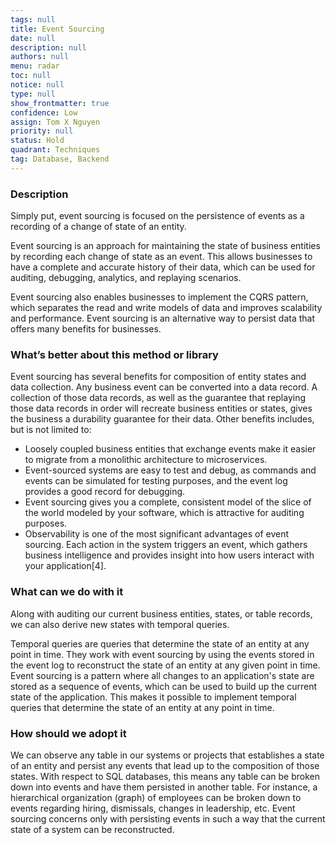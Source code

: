 ```yaml
---
tags: null
title: Event Sourcing
date: null
description: null
authors: null
menu: radar
toc: null
notice: null
type: null
show_frontmatter: true
confidence: Low
assign: Tom X Nguyen
priority: null
status: Hold
quadrant: Techniques
tag: Database, Backend
---
```


<!-- table_of_contents 2d7c73db-9777-4311-ba52-65704e503860 -->

### Description

Simply put, event sourcing is focused on the persistence of events as a recording of a change of state of an entity. 

Event sourcing is an approach for maintaining the state of business entities by recording each change of state as an event. This allows businesses to have a complete and accurate history of their data, which can be used for auditing, debugging, analytics, and replaying scenarios.

Event sourcing also enables businesses to implement the CQRS pattern, which separates the read and write models of data and improves scalability and performance. Event sourcing is an alternative way to persist data that offers many benefits for businesses.

### What’s better about this method or library

Event sourcing has several benefits for composition of entity states and data collection. Any business event can be converted into a data record. A collection of those data records, as well as the guarantee that replaying those data records in order will recreate business entities or states, gives the business a durability guarantee for their data. Other benefits includes, but is not limited to:

* Loosely coupled business entities that exchange events make it easier to migrate from a monolithic architecture to microservices.
* Event-sourced systems are easy to test and debug, as commands and events can be simulated for testing purposes, and the event log provides a good record for debugging.
* Event sourcing gives you a complete, consistent model of the slice of the world modeled by your software, which is attractive for auditing purposes.
* Observability is one of the most significant advantages of event sourcing. Each action in the system triggers an event, which gathers business intelligence and provides insight into how users interact with your application[4].

### What can we do with it

Along with auditing our current business entities, states, or table records, we can also derive new states with temporal queries.

Temporal queries are queries that determine the state of an entity at any point in time. They work with event sourcing by using the events stored in the event log to reconstruct the state of an entity at any given point in time. Event sourcing is a pattern where all changes to an application's state are stored as a sequence of events, which can be used to build up the current state of the application. This makes it possible to implement temporal queries that determine the state of an entity at any point in time. 

### How should we adopt it

We can observe any table in our systems or projects that establishes a state of an entity and persist any events that lead up to the composition of those states. With respect to SQL databases, this means any table can be broken down into events and have them persisted in another table. For instance, a hierarchical organization (graph) of employees can be broken down to events regarding hiring, dismissals, changes in leadership, etc. Event sourcing concerns only with persisting events in such a way that the current state of a system can be reconstructed.

<!-- child_database 91cbf2a6-ff37-4707-9d6d-dcb053b8e225 -->
